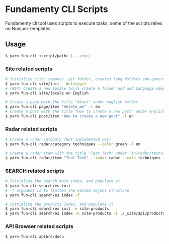 Fundamenty CLI Scripts 
======================

Fundamenty cli tool uses scripts to execute tasks, some of the scripts relies on Nunjuck templates. 

## Usage
```sh
$ yarn fun-cli <script/path> [...args]
```

### Site related scripts
```sh
# Initialize site: removes .git folder, creates lang folders and generates .env.gen, src/_data/site.json.gen files
$ yarn fun-cli site/init --deletegit
# (WIP) Create a new locale (will create a folder and add Language name)
$ yarn fun-cli site/locale en English

# Create a page with the title "About" under english folder
$ yarn fun-cli page/item "delete_me" -l en
# Create a post with the title "How to create a new post" under english folder
$ yarn fun-cli post/item "How to create a new post" -l en
```

### Radar related scripts
```sh
# Create a radar category (Not implemented yet)
$ yarn fun-cli radar/category techniques --color green -l en

# Create a radar item with the title "Test Tech" under `en/radar/techniques` folder with adopt ring
$ yarn fun-cli radar/item "Test Tech" --radar radar --cate techniques --ring adopt -l en
```

### SEARCH related scripts
```sh
# Initialize the search main index, and populate it
$ yarn fun-cli search/es init
# -f argument is to flatten the nested object structure
$ yarn fun-cli search/es index -f

# Initialize the products index, and populate it
$ yarn fun-cli search/es init -n site-products
$ yarn fun-cli search/es index -n site-products -i ./_site/api/products.json -f
```

### API Browser related scripts
```sh
$ yarn fun-cli apibro/docu 
```
